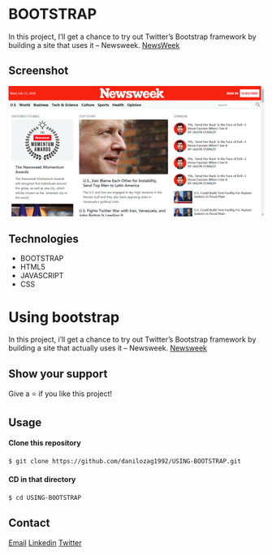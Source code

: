 # BOOTSTRAP

In this project, I’ll get a chance to try out Twitter’s Bootstrap framework by building a site that uses it – Newsweek.
[NewsWeek ](https://www.newsweek.com/)


 ## Screenshot

![screenshot](https://raw.githubusercontent.com/kobiyoyo/BOOTSTRAP/master/images/screenshot.png) 


## Technologies
 * BOOTSTRAP
 * HTML5
 * JAVASCRIPT
 * CSS
# Using bootstrap
In this project, i’ll get a chance to try out Twitter’s Bootstrap framework by building a site that actually uses it – Newsweek.
[Newsweek](https://www.newsweek.com/)

## Show your support

Give a ⭐️ if you like this project!


## Usage 

#### Clone this repository
```sh
$ git clone https://github.com/danilozag1992/USING-BOOTSTRAP.git
```
#### CD in that directory
```sh
$ cd USING-BOOTSTRAP
```

## Contact
[Email](mailto:danilozagarcanin@gmail.com)
[Linkedin](https://www.linkedin.com/in/danilo-zagarcanin-88169b185/)
[Twitter](https://twitter.com/danilo96061514)

